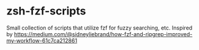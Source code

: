 # zsh-fzf-scripts
Small collection of scripts that utilize fzf for fuzzy searching, etc. Inspired by https://medium.com/@sidneyliebrand/how-fzf-and-ripgrep-improved-my-workflow-61c7ca212861
